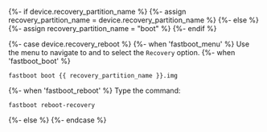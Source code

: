 {%- if device.recovery_partition_name %}
    {%- assign recovery_partition_name = device.recovery_partition_name %}
{%- else %}
    {%- assign recovery_partition_name = "boot" %}
{%- endif %}

{%- case device.recovery_reboot %}
{%- when 'fastboot_menu' %}
Use the menu to navigate to and to select the `Recovery` option.
{%- when 'fastboot_boot' %}
```
fastboot boot {{ recovery_partition_name }}.img
```
{%- when 'fastboot_reboot' %}
Type the command:
```
fastboot reboot-recovery
```
{%- else %}
{%- endcase %}
